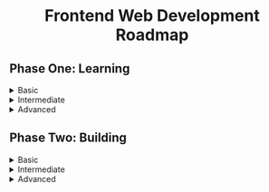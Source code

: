 # <p align="center">Frontend Web Development Roadmap</p>

## Phase One: Learning
<details>
<summary>Basic</summary>

**1. Get familiar with an editor (Visual Studio Code Recommended)**

**2. HTML5**
  - HTML Structure
  - Tags & Elements

**3. CSS3**
  - Basic Styling
  - Learn about adding colors and typography 
  - Learn how Class and IDs work with HTML tags
  - Learn about Pseudo Classes

**4. JavaScript**
  - JS Output
  - JS Statements
  - JS Logical Conditions 
  - JS Syntax
  - JS Comments
  - JS Variables, Let & Const
  - JS Operators (+, -, x, ÷)
  - JS Data Types
</details>
<details>
<summary>Intermediate</summary>

**1. HTML**
- HTML Forms
- HTML Canvas
- SVG
- Adding Media (Video, Audio, Embeds)

**2. CSS**
- Styling Forms
- Attributes Selectors
- Measurement Units (px, rem, em, %, vh, vw)
- Layout
- CSS Variables
- Using Web Fonts
- Responsiveness

**3. JavaScript**
- JS Loops
- JS Objects
- JS Classes
- JS Events
- JS Functions
- JS Strings and Numbers (Methods)
- JS Arrays
- JS Dates
- Math
- JS Scope
- JS Hoisting
- DOM Manipulation Basics

**4. Git & GitHub**
- Creating/Initialising a Repo
- Commits
- Push & Pull
- Pull/merge Requests
- Branches

</details>
<details>
<summary>Advanced</summary>
</details>

## Phase Two: Building
<details>
<summary>Basic</summary>

- Simple Recipe App
- Dog Photo App
- Pricing component for a physical product
</details>
<details>
<summary>Intermediate</summary>
- Create a notifier
- A chat app
- Restaurant order website
- translator app (extreme, limited language is okay)

- Clone a popular website 
- Weather App
- Tip Calculator
- Random fun facts website
</details>
<details>
<summary>Advanced</summary>
</details>



<!-- content credits to Fueler, FCC, TheOdinProject and WebDevSimplified -->
